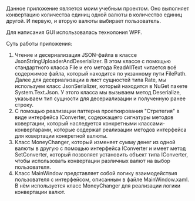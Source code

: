 Данное приложение является моим учебным проектом. Оно выполняет конвертацию количества единиц одной валюты в количество единиц другой. И первую, и вторую валюты выбирает пользователь.

Для написания GUI использовалась технолония WPF.

Суть работы приложения:
1. Чтение и десериализация JSON-файла в классе JsonStringUploaderAndDeserializer. В этом классе с помощью стандартного класса File и его метода ReadAllText читается всё содержимое файла, который находится по укзанному пути FilePath. Далее для десериализации в лист сущностей типа Rate, мы используем класс JsonSerializer, который находится в NuGet пакете System.Text.Json. У этого класса мы вызываем метод Deserialize, указываем тип сущности для десериализации и полученную ранее строку.
2. С помощью реализации паттерна проеткирования "Стретегия" в виде интерфейса IConverter, содержащего сигнатуры методов ковертации, который наследуется конкретными классами-конвертарами, которые содержат реализации методов интерфейса для ковертации конкретной валюты.
3. Класс MoneyChanger, который изменяет сумму денег из одной валюты в другую с помощью интерфейса IConverter и имеет метод SetConverter, который позволяет установить объект типа IConverter, чтобы использовать конвертации различных валют на выбор пользователя.
4. Класс MainWindow представляет собой логику взаимодействия пользователя с интерфейсом, описанным в файле MainWindow.xaml. В нём используется класс MoneyChanger для реализации логики конвертации валют.
